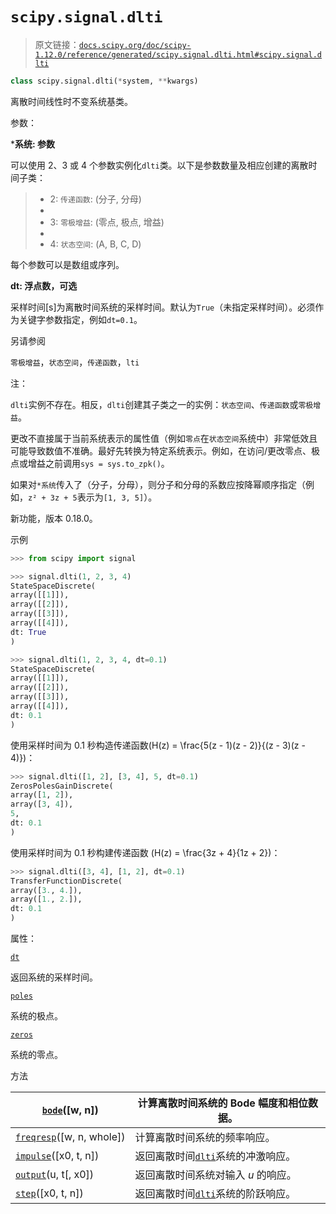# `scipy.signal.dlti`

> 原文链接：[`docs.scipy.org/doc/scipy-1.12.0/reference/generated/scipy.signal.dlti.html#scipy.signal.dlti`](https://docs.scipy.org/doc/scipy-1.12.0/reference/generated/scipy.signal.dlti.html#scipy.signal.dlti)

```py
class scipy.signal.dlti(*system, **kwargs)
```

离散时间线性时不变系统基类。

参数：

***系统: 参数**

可以使用 2、3 或 4 个参数实例化`dlti`类。以下是参数数量及相应创建的离散时间子类：

> +   2: `传递函数`: (分子, 分母)
> +   
> +   3: `零极增益`: (零点, 极点, 增益)
> +   
> +   4: `状态空间`: (A, B, C, D)

每个参数可以是数组或序列。

**dt: 浮点数，可选**

采样时间[s]为离散时间系统的采样时间。默认为`True`（未指定采样时间）。必须作为关键字参数指定，例如`dt=0.1`。

另请参阅

`零极增益`，`状态空间`，`传递函数`，`lti`

注：

`dlti`实例不存在。相反，`dlti`创建其子类之一的实例：`状态空间`、`传递函数`或`零极增益`。

更改不直接属于当前系统表示的属性值（例如`零点`在`状态空间`系统中）非常低效且可能导致数值不准确。最好先转换为特定系统表示。例如，在访问/更改零点、极点或增益之前调用`sys = sys.to_zpk()`。

如果对`*系统`传入了（分子，分母），则分子和分母的系数应按降幂顺序指定（例如，`z² + 3z + 5`表示为`[1, 3, 5]`）。

新功能，版本 0.18.0。

示例

```py
>>> from scipy import signal 
```

```py
>>> signal.dlti(1, 2, 3, 4)
StateSpaceDiscrete(
array([[1]]),
array([[2]]),
array([[3]]),
array([[4]]),
dt: True
) 
```

```py
>>> signal.dlti(1, 2, 3, 4, dt=0.1)
StateSpaceDiscrete(
array([[1]]),
array([[2]]),
array([[3]]),
array([[4]]),
dt: 0.1
) 
```

使用采样时间为 0.1 秒构造传递函数\(H(z) = \frac{5(z - 1)(z - 2)}{(z - 3)(z - 4)}\)：

```py
>>> signal.dlti([1, 2], [3, 4], 5, dt=0.1)
ZerosPolesGainDiscrete(
array([1, 2]),
array([3, 4]),
5,
dt: 0.1
) 
```

使用采样时间为 0.1 秒构建传递函数 \(H(z) = \frac{3z + 4}{1z + 2}\)：

```py
>>> signal.dlti([3, 4], [1, 2], dt=0.1)
TransferFunctionDiscrete(
array([3., 4.]),
array([1., 2.]),
dt: 0.1
) 
```

属性：

[`dt`](https://scipy.org.cn/docs/scipy.signal.dlti.dt.html#scipy.signal.dlti.dt "scipy.signal.dlti.dt")

返回系统的采样时间。

[`poles`](https://scipy.org.cn/docs/scipy.signal.dlti.poles.html#scipy.signal.dlti.poles "scipy.signal.dlti.poles")

系统的极点。

[`zeros`](https://scipy.org.cn/docs/scipy.signal.dlti.zeros.html#scipy.signal.dlti.zeros "scipy.signal.dlti.zeros")

系统的零点。

方法

| [`bode`](https://scipy.org.cn/docs/scipy.signal.dlti.bode.html#scipy.signal.dlti.bode "scipy.signal.dlti.bode")([w, n]) | 计算离散时间系统的 Bode 幅度和相位数据。 |
| --- | --- |
| [`freqresp`](https://scipy.org.cn/docs/scipy.signal.dlti.freqresp.html#scipy.signal.dlti.freqresp "scipy.signal.dlti.freqresp")([w, n, whole]) | 计算离散时间系统的频率响应。 |
| [`impulse`](https://scipy.org.cn/docs/scipy.signal.dlti.impulse.html#scipy.signal.dlti.impulse "scipy.signal.dlti.impulse")([x0, t, n]) | 返回离散时间[`dlti`](https://scipy.org.cn/docs/scipy.signal.dlti.html#scipy.signal.dlti "scipy.signal.dlti")系统的冲激响应。 |
| [`output`](https://scipy.org.cn/docs/scipy.signal.dlti.output.html#scipy.signal.dlti.output "scipy.signal.dlti.output")(u, t[, x0]) | 返回离散时间系统对输入 *u* 的响应。 |
| [`step`](https://scipy.org.cn/docs/scipy.signal.dlti.step.html#scipy.signal.dlti.step "scipy.signal.dlti.step")([x0, t, n]) | 返回离散时间[`dlti`](https://scipy.org.cn/docs/scipy.signal.dlti.html#scipy.signal.dlti "scipy.signal.dlti")系统的阶跃响应。 |
